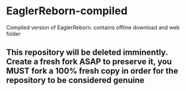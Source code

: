 # EaglerReborn-compiled
Compiled version of EaglerReborn. contains offline download and web folder
## This repository will be deleted imminently. Create a fresh fork ASAP to preserve it, you MUST fork a 100% fresh copy in order for the repository to be considered genuine
